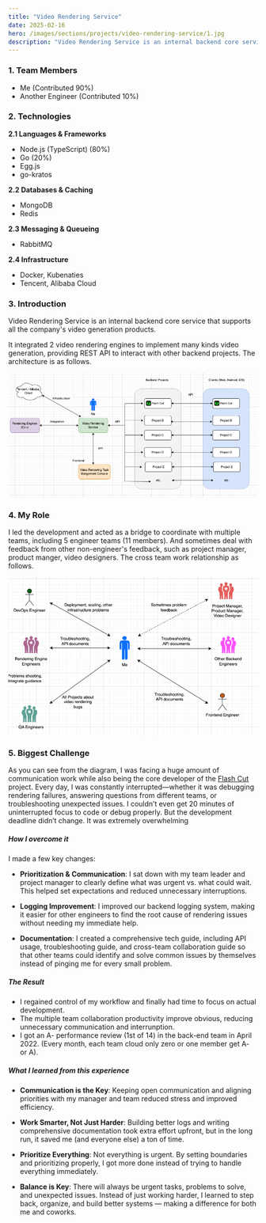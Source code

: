 ```yaml
---
title: "Video Rendering Service"
date: 2025-02-16
hero: /images/sections/projects/video-rendering-service/1.jpg
description: "Video Rendering Service is an internal backend core service that supports all the company's video generation products."
---
```


### 1. Team Members
- Me (Contributed 90%)
- Another Engineer (Contributed 10%)

### 2. Technologies
**2.1 Languages & Frameworks**
- Node.js (TypeScript) (80%)
- Go (20%)
- Egg.js
- go-kratos

**2.2 Databases & Caching**
- MongoDB
- Redis

**2.3 Messaging & Queueing**
- RabbitMQ

**2.4 Infrastructure**
- Docker, Kubenaties
- Tencent, Alibaba Cloud

### 3. Introduction
Video Rendering Service is an internal backend core service that supports all the company's video generation products. 

It integrated 2 video rendering engines to implement many kinds video generation, providing REST API to interact with other backend projects. The architecture is as follows.


![](/images/sections/projects/video-rendering-service/2.png)


### 4. My Role
I led the development and acted as a bridge to coordinate with multiple teams, including 5 engineer teams (11 members). And sometimes deal with feedback from other non-engineer's feedback, such as project manager, product manger, video designers. The cross team work relationship as follows.

![](/images/sections/projects/video-rendering-service/2-1.png)


### 5. Biggest Challenge
As you can see from the diagram, I was facing a huge amount of communication work while also being the core developer of the [Flash Cut](/posts/projects/flash-cut) project. Every day, I was constantly interrupted—whether it was debugging rendering failures, answering questions from different teams, or troubleshooting unexpected issues. I couldn’t even get 20 minutes of uninterrupted focus to code or debug properly. But the development deadline didn’t change. It was extremely overwhelming

##### How I overcome it

I made a few key changes:

- **Prioritization & Communication**: I sat down with my team leader and project manager to clearly define what was urgent vs. what could wait. This helped set expectations and reduced unnecessary interruptions.

- **Logging Improvement**: I improved our backend logging system, making it easier for other engineers to find the root cause of rendering issues without needing my immediate help.

- **Documentation**: I created a comprehensive tech guide, including API usage, troubleshooting guide, and cross-team collaboration guide so that other teams could identify and solve common issues by themselves instead of pinging me for every small problem.


##### The Result

- I regained control of my workflow and finally had time to focus on actual development.
- The multiple team collaboration productivity improve obvious, reducing unnecessary communication and interrunption.
- I got an A- performance review (1st of 14) in the back-end team in April 2022. (Every month, each team cloud only zero or one member get A- or A).

##### What I learned from this experience

- **Communication is the Key**: Keeping open communication and aligning priorities with my manager and team reduced stress and improved efficiency.

- **Work Smarter, Not Just Harder**: Building better logs and writing comprehensive documentation took extra effort upfront, but in the long run, it saved me (and everyone else) a ton of time.

- **Prioritize Everything**: Not everything is urgent. By setting boundaries and prioritizing properly, I got more done instead of trying to handle everything immediately.

- **Balance is Key**: There will always be urgent tasks, problems to solve, and unexpected issues. Instead of just working harder, I learned to step back, organize, and build better systems — making a difference for both me and coworks.



